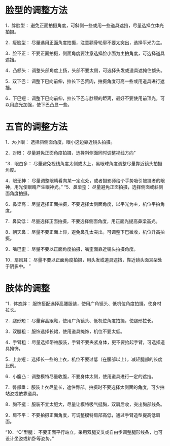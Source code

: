# 脸型的调整方法

1．胖脸型：
 避免正面拍摄角度，可斜侧一些或用一些道具遮挡，尽量选择立体光拍摄。

2．瘦脸型：
 尽量选用正面角度拍摄，注意颧骨轮廓不要太突出，选择平光为主。

3．脸不正：
 不要正面拍摄，侧面角度要注意选择脸小面为主拍角度，可选择道具遮挡。

4．凸额头：
 调整头部角度上扬，头部不要太侧，可选择头发或道具遮掩住额头。



5．双下巴：
 调整下巴向前伸，拉长下巴赘肉，拍摄角度可高一些或用道具进行遮挡。

6．下巴短：
 调整下巴向前伸，拉长下巴与脖颈的距离，最好不要使用前顶光，可以用底光加强，使下巴凸显一些。

# 五官的调整方法

1．大小眼：
 选择斜侧面角度，眼小这边靠近镜头拍摄。

2．对眼：
 尽量避免正面角度拍摄，选择斜侧面同时调整视线方向”

“3．眼白多：
 尽量避免视线角度太侧或太上，黑眼球角度调整尽量靠近镜头拍摄角度。

4．眼无神：
 尽量调整眼睛看向某一定点处，或者摄影师给个手势吸引被摄者的眼神，用光使眼睛产生眼神光。”
“5．鼻梁歪：
 尽量避免正面拍摄，选择侧面或斜侧面角度拍摄。

6．鼻梁高：
 尽量选择正面拍摄，不要选择太侧面角度，以平光为主，机位平拍角度。

7．鼻梁低：
 尽量选择正面拍摄，不要选择侧面角度，用正面光提高鼻梁高光。

8．朝天鼻：
 尽量不要正面上仰，避免鼻孔太突出。可调整下巴微收，机位升高拍摄。

9．嘴巴歪：
 尽量不要以正面角度拍摄，嘴歪面靠近镜头拍摄角度。

10．扇风耳：
 尽量不要以正面角度拍摄，用头发或道具遮挡，靠近镜头面耳朵处于阴影中。
”
# 肢体的调整

“1．体态胖：
 服饰搭配选择高腰服装，使用广角镜头、低机位角度拍摄，使身材拉长。

2．腿形短：
 尽量穿高跟鞋，使用广角镜头、低机位角度拍摄，使腿形拉长。

3．双腿粗：
 服饰选择长裙，使用道具掩饰，机位不要太低。

4．手臂粗：
 尽量选择带袖服装，手臂不要夹紧身体，更不要抬起手臂，可选择道具掩饰。

5．上身短：
 选择长一些的上衣，机位不要过低（在腰部以上），减轻腿部的长度比例。

6．小腹凸：
 调整模特尽量收腹，不要身体太侧，使用道具进行一定的遮挡。

7．臀部垂：
 服装上衣尽量长，遮住臀部。拍摄时不要选择太侧面的角度，可少拍站姿或依靠道具。

8．胸不挺：
 服装不宜太肥大，尽量让模特吸气挺胸，双肩后收，突出胸部线条。

9．肩不平：
 不要拍摄正面角度，可调整模特肩部高低，通过手臂造型提高低肩面。

“10．“O”型腿：
 不要正面平行站立，采用双腿交叉或自由步调整腿形线条，也可设计坐姿或趴卧等姿势。”


